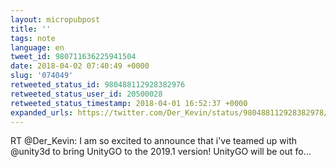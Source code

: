 ```yaml
---
layout: micropubpost
title: ''
tags: note
language: en
tweet_id: 980711636225941504
date: 2018-04-02 07:40:49 +0000
slug: '074049'
retweeted_status_id: 980488112928382976
retweeted_status_user_id: 20500028
retweeted_status_timestamp: 2018-04-01 16:52:37 +0000
expanded_urls: https://twitter.com/Der_Kevin/status/980488112928382978/photo/1
---
```

RT @Der_Kevin: I am so excited to announce that i've teamed up with @unity3d to bring UnityGO to the 2019.1 version! UnityGO will be out fo…
